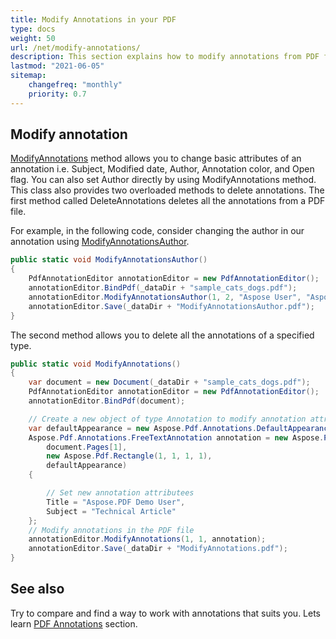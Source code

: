 ```yaml
---
title: Modify Annotations in your PDF 
type: docs
weight: 50
url: /net/modify-annotations/
description: This section explains how to modify annotations from PDF file to XFDF with Aspose.PDF Facades.
lastmod: "2021-06-05"
sitemap:
    changefreq: "monthly"
    priority: 0.7
---
```


## Modify annotation

[ModifyAnnotations](https://reference.aspose.com/pdf/net/aspose.pdf.facades/pdfannotationeditor/methods/modifyannotations) method allows you to change basic attributes of an annotation i.e. Subject, Modified date, Author, Annotation color, and Open flag. You can also set Author directly by using ModifyAnnotations method. This class also provides two overloaded methods to delete annotations. The first method called DeleteAnnotations deletes all the annotations from a PDF file.  

For example, in the following code, consider changing the author in our annotation using [ModifyAnnotationsAuthor](https://reference.aspose.com/pdf/net/aspose.pdf.facades/pdfannotationeditor/methods/modifyannotationsauthor).

```csharp
public static void ModifyAnnotationsAuthor()
{
    PdfAnnotationEditor annotationEditor = new PdfAnnotationEditor();
    annotationEditor.BindPdf(_dataDir + "sample_cats_dogs.pdf");
    annotationEditor.ModifyAnnotationsAuthor(1, 2, "Aspose User", "Aspose.PDF user");
    annotationEditor.Save(_dataDir + "ModifyAnnotationsAuthor.pdf");
}
```

The second method allows you to delete all the annotations of a specified type.

```csharp
public static void ModifyAnnotations()
{
    var document = new Document(_dataDir + "sample_cats_dogs.pdf");
    PdfAnnotationEditor annotationEditor = new PdfAnnotationEditor();
    annotationEditor.BindPdf(document);

    // Create a new object of type Annotation to modify annotation attributes
    var defaultAppearance = new Aspose.Pdf.Annotations.DefaultAppearance();
    Aspose.Pdf.Annotations.FreeTextAnnotation annotation = new Aspose.Pdf.Annotations.FreeTextAnnotation(
        document.Pages[1],
        new Aspose.Pdf.Rectangle(1, 1, 1, 1),
        defaultAppearance)
    {

        // Set new annotation attributees
        Title = "Aspose.PDF Demo User",
        Subject = "Technical Article"
    };
    // Modify annotations in the PDF file
    annotationEditor.ModifyAnnotations(1, 1, annotation);
    annotationEditor.Save(_dataDir + "ModifyAnnotations.pdf");
}
```

## See also

Try to compare and find a way to work with annotations that suits you. Lets learn [PDF Annotations](/pdf/net/annotations/) section.